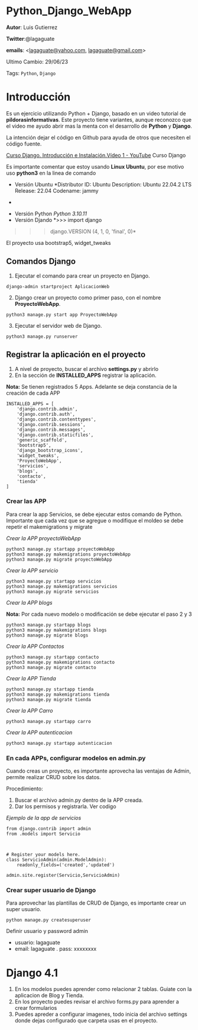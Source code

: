 Python_Django_WebApp
========================

**Autor**: Luis Gutierrez

**Twitter**:@lagaguate

**emails**: <lagaguate@yahoo.com, lagaguate@gmail.com>

Ultimo Cambio: 29/06/23

Tags: `Python`, `Django`

# Introducción

Es un ejercicio utilizando Python + Django, basado en un video tutorial de **pildorasinformativas**.  Este proyecto tiene variantes, aunque reconozco que el video me ayudo abrir mas la menta con el desarrollo  de **Python** y **Django**.

La intención dejar el código en Github para ayuda de otros que necesiten el código fuente.

[Curso Django. Introducción e Instalación.Vídeo 1 - YouTube](https://www.youtube.com/watch?v=7XO1AzwkPPE&list=PLU8oAlHdN5BmfvwxFO7HdPciOCmmYneAB) Curso Django

Es importante comentar que estoy usando **Linux Ubuntu**, por ese motivo uso **python3** en la linea de comando

- Versión Ubuntu
*Distributor ID: Ubuntu
Description: Ubuntu 22.04.2 LTS
Release: 22.04
Codename: jammy

*

- Versión Python
*Python 3.10.11*
- Versión Djando
*>>> import django

>>> django.VERSION
(4, 1, 0, 'final', 0)*

El proyecto usa bootstrap5,  widget_tweaks

## Comandos Django

1. Ejecutar el comando para crear un proyecto en Django.

```
django-admin startproject AplicacionWeb
```

2. Django crear un proyecto como primer paso, con el nombre  **ProyectoWebApp**.

```
python3 manage.py start app ProyectoWebApp
```

3. Ejecutar el servidor web de Django.

```
python3 manage.py runserver
```

## Registrar la aplicación en el proyecto

1. A nivel de proyecto, buscar el archivo **settings.py** y abrirlo
2. En la sección de **INSTALLED_APPS** registrar la aplicación.   

**Nota:** Se tienen registrados 5 Apps.  Adelante se deja constancia de la creación de cada APP

```
INSTALLED_APPS = [
    'django.contrib.admin',
    'django.contrib.auth',
    'django.contrib.contenttypes',
    'django.contrib.sessions',
    'django.contrib.messages',
    'django.contrib.staticfiles',
    'generic_scaffold',
    'bootstrap5',
    'django_bootstrap_icons',
    'widget_tweaks',
    'ProyectoWebApp',
    'servicios',
    'blogs',
    'contacto',
    'tienda'
]
```

### Crear las APP 

Para crear la app Servicios, se debe ejecutar estos comando de Python.   Importante que cada vez que se agregue o modifique el moldeo se debe repetir el makemigrations y  migrate

 *Crear la APP proyectoWebApp*
```
python3 manage.py startapp proyectoWebApp
python3 manage.py makemigrations proyectoWebApp
python3 manage.py migrate proyectoWebApp
```


 *Crear la APP servicio*
```
python3 manage.py startapp servicios
python3 manage.py makemigrations servicios
python3 manage.py migrate servicios
```

 *Crear la APP blogs*

**Nota:** Por cada nuevo modelo o modificación se debe ejecutar el paso 2 y 3

```
python3 manage.py startapp blogs
python3 manage.py makemigrations blogs
python3 manage.py migrate blogs
```

 *Crear la APP Contactos*

```
python3 manage.py startapp contacto
python3 manage.py makemigrations contacto
python3 manage.py migrate contacto
```

 *Crear la APP Tienda*

```
python3 manage.py startapp tienda
python3 manage.py makemigrations tienda
python3 manage.py migrate tienda

```

 *Crear la APP Carro*

```
python3 manage.py startapp carro
```
 *Crear la APP autenticacion*

```
python3 manage.py startapp autenticacion
```

### En cada APPs, configurar modelos en  admin.py

Cuando creas un proyecto, es importante aprovecha las ventajas de Admin, permite realizar CRUD sobre los datos.

Procedimiento:

1. Buscar el archivo admin.py dentro de la APP creada.
2. Dar los permisos y registrarla. Ver codigo

*Ejemplo de la app de servicios*
```
from django.contrib import admin
from .models import Servicio



# Register your models here.
class ServicioAdmin(admin.ModelAdmin):
    readonly_fields=('created','updated')

admin.site.register(Servicio,ServicioAdmin)
```

### Crear super usuario de Django

Para aprovechar las plantillas de CRUD de Django, es importante crear un super usuario.  

```
python manage.py createsuperuser
```

Definir usuario y password admin

- usuario: lagaguate
- email: lagaguate
. pass: xxxxxxxx


#  Django 4.1
1.  En los modelos puedes aprender como relacionar 2 tablas.  Guiate con la aplicacion de Blog y Tienda.
2.  En los proyecto puedes revisar el archivo forms.py para aprender a crear formularios 
3.  Puedes apreder a configurar imagenes, todo inicia del archivo settings donde dejas configurado que carpeta usas en el proyecto.
